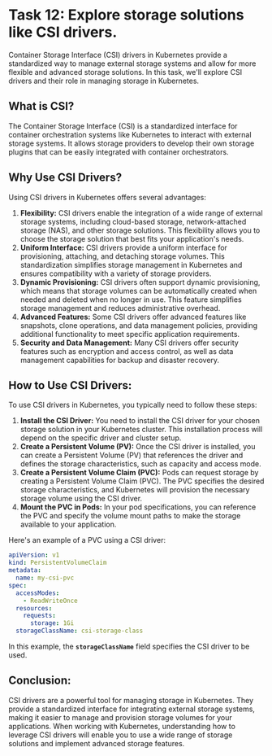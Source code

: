 # Task 12: Explore storage solutions like CSI drivers.

Container Storage Interface (CSI) drivers in Kubernetes provide a standardized way to manage external storage systems and allow for more flexible and advanced storage solutions. In this task, we'll explore CSI drivers and their role in managing storage in Kubernetes.

## **What is CSI?**

The Container Storage Interface (CSI) is a standardized interface for container orchestration systems like Kubernetes to interact with external storage systems. It allows storage providers to develop their own storage plugins that can be easily integrated with container orchestrators.

## **Why Use CSI Drivers?**

Using CSI drivers in Kubernetes offers several advantages:

1. **Flexibility:** CSI drivers enable the integration of a wide range of external storage systems, including cloud-based storage, network-attached storage (NAS), and other storage solutions. This flexibility allows you to choose the storage solution that best fits your application's needs.
2. **Uniform Interface:** CSI drivers provide a uniform interface for provisioning, attaching, and detaching storage volumes. This standardization simplifies storage management in Kubernetes and ensures compatibility with a variety of storage providers.
3. **Dynamic Provisioning:** CSI drivers often support dynamic provisioning, which means that storage volumes can be automatically created when needed and deleted when no longer in use. This feature simplifies storage management and reduces administrative overhead.
4. **Advanced Features:** Some CSI drivers offer advanced features like snapshots, clone operations, and data management policies, providing additional functionality to meet specific application requirements.
5. **Security and Data Management:** Many CSI drivers offer security features such as encryption and access control, as well as data management capabilities for backup and disaster recovery.

## **How to Use CSI Drivers:**

To use CSI drivers in Kubernetes, you typically need to follow these steps:

1. **Install the CSI Driver:** You need to install the CSI driver for your chosen storage solution in your Kubernetes cluster. This installation process will depend on the specific driver and cluster setup.
2. **Create a Persistent Volume (PV):** Once the CSI driver is installed, you can create a Persistent Volume (PV) that references the driver and defines the storage characteristics, such as capacity and access mode.
3. **Create a Persistent Volume Claim (PVC):** Pods can request storage by creating a Persistent Volume Claim (PVC). The PVC specifies the desired storage characteristics, and Kubernetes will provision the necessary storage volume using the CSI driver.
4. **Mount the PVC in Pods:** In your pod specifications, you can reference the PVC and specify the volume mount paths to make the storage available to your application.

Here's an example of a PVC using a CSI driver:

```yaml
apiVersion: v1
kind: PersistentVolumeClaim
metadata:
  name: my-csi-pvc
spec:
  accessModes:
    - ReadWriteOnce
  resources:
    requests:
      storage: 1Gi
  storageClassName: csi-storage-class
```

In this example, the **`storageClassName`** field specifies the CSI driver to be used.

## **Conclusion:**

CSI drivers are a powerful tool for managing storage in Kubernetes. They provide a standardized interface for integrating external storage systems, making it easier to manage and provision storage volumes for your applications. When working with Kubernetes, understanding how to leverage CSI drivers will enable you to use a wide range of storage solutions and implement advanced storage features.